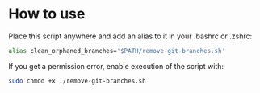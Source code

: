 # How to use

Place this script anywhere and add an alias to it in your .bashrc or .zshrc:

```bash
alias clean_orphaned_branches='$PATH/remove-git-branches.sh'
```

If you get a permission error, enable execution of the script with:

```bash
sudo chmod +x ./remove-git-branches.sh
```

